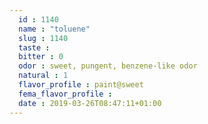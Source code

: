 ```yaml
---
  id : 1140
  name : "toluene"
  slug : 1140
  taste : 
  bitter : 0
  odor : sweet, pungent, benzene-like odor
  natural : 1
  flavor_profile : paint@sweet
  fema_flavor_profile : 
  date : 2019-03-26T08:47:11+01:00
---
```



